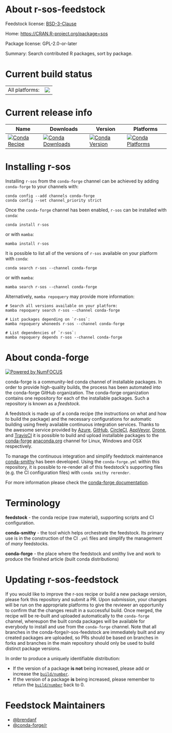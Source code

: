 About r-sos-feedstock
=====================

Feedstock license: [BSD-3-Clause](https://github.com/conda-forge/r-sos-feedstock/blob/main/LICENSE.txt)

Home: https://CRAN.R-project.org/package=sos

Package license: GPL-2.0-or-later

Summary: Search contributed R packages, sort by package.

Current build status
====================


<table><tr><td>All platforms:</td>
    <td>
      <a href="https://dev.azure.com/conda-forge/feedstock-builds/_build/latest?definitionId=10036&branchName=main">
        <img src="https://dev.azure.com/conda-forge/feedstock-builds/_apis/build/status/r-sos-feedstock?branchName=main">
      </a>
    </td>
  </tr>
</table>

Current release info
====================

| Name | Downloads | Version | Platforms |
| --- | --- | --- | --- |
| [![Conda Recipe](https://img.shields.io/badge/recipe-r--sos-green.svg)](https://anaconda.org/conda-forge/r-sos) | [![Conda Downloads](https://img.shields.io/conda/dn/conda-forge/r-sos.svg)](https://anaconda.org/conda-forge/r-sos) | [![Conda Version](https://img.shields.io/conda/vn/conda-forge/r-sos.svg)](https://anaconda.org/conda-forge/r-sos) | [![Conda Platforms](https://img.shields.io/conda/pn/conda-forge/r-sos.svg)](https://anaconda.org/conda-forge/r-sos) |

Installing r-sos
================

Installing `r-sos` from the `conda-forge` channel can be achieved by adding `conda-forge` to your channels with:

```
conda config --add channels conda-forge
conda config --set channel_priority strict
```

Once the `conda-forge` channel has been enabled, `r-sos` can be installed with `conda`:

```
conda install r-sos
```

or with `mamba`:

```
mamba install r-sos
```

It is possible to list all of the versions of `r-sos` available on your platform with `conda`:

```
conda search r-sos --channel conda-forge
```

or with `mamba`:

```
mamba search r-sos --channel conda-forge
```

Alternatively, `mamba repoquery` may provide more information:

```
# Search all versions available on your platform:
mamba repoquery search r-sos --channel conda-forge

# List packages depending on `r-sos`:
mamba repoquery whoneeds r-sos --channel conda-forge

# List dependencies of `r-sos`:
mamba repoquery depends r-sos --channel conda-forge
```


About conda-forge
=================

[![Powered by
NumFOCUS](https://img.shields.io/badge/powered%20by-NumFOCUS-orange.svg?style=flat&colorA=E1523D&colorB=007D8A)](https://numfocus.org)

conda-forge is a community-led conda channel of installable packages.
In order to provide high-quality builds, the process has been automated into the
conda-forge GitHub organization. The conda-forge organization contains one repository
for each of the installable packages. Such a repository is known as a *feedstock*.

A feedstock is made up of a conda recipe (the instructions on what and how to build
the package) and the necessary configurations for automatic building using freely
available continuous integration services. Thanks to the awesome service provided by
[Azure](https://azure.microsoft.com/en-us/services/devops/), [GitHub](https://github.com/),
[CircleCI](https://circleci.com/), [AppVeyor](https://www.appveyor.com/),
[Drone](https://cloud.drone.io/welcome), and [TravisCI](https://travis-ci.com/)
it is possible to build and upload installable packages to the
[conda-forge](https://anaconda.org/conda-forge) [anaconda.org](https://anaconda.org/)
channel for Linux, Windows and OSX respectively.

To manage the continuous integration and simplify feedstock maintenance
[conda-smithy](https://github.com/conda-forge/conda-smithy) has been developed.
Using the ``conda-forge.yml`` within this repository, it is possible to re-render all of
this feedstock's supporting files (e.g. the CI configuration files) with ``conda smithy rerender``.

For more information please check the [conda-forge documentation](https://conda-forge.org/docs/).

Terminology
===========

**feedstock** - the conda recipe (raw material), supporting scripts and CI configuration.

**conda-smithy** - the tool which helps orchestrate the feedstock.
                   Its primary use is in the construction of the CI ``.yml`` files
                   and simplify the management of *many* feedstocks.

**conda-forge** - the place where the feedstock and smithy live and work to
                  produce the finished article (built conda distributions)


Updating r-sos-feedstock
========================

If you would like to improve the r-sos recipe or build a new
package version, please fork this repository and submit a PR. Upon submission,
your changes will be run on the appropriate platforms to give the reviewer an
opportunity to confirm that the changes result in a successful build. Once
merged, the recipe will be re-built and uploaded automatically to the
`conda-forge` channel, whereupon the built conda packages will be available for
everybody to install and use from the `conda-forge` channel.
Note that all branches in the conda-forge/r-sos-feedstock are
immediately built and any created packages are uploaded, so PRs should be based
on branches in forks and branches in the main repository should only be used to
build distinct package versions.

In order to produce a uniquely identifiable distribution:
 * If the version of a package **is not** being increased, please add or increase
   the [``build/number``](https://docs.conda.io/projects/conda-build/en/latest/resources/define-metadata.html#build-number-and-string).
 * If the version of a package **is** being increased, please remember to return
   the [``build/number``](https://docs.conda.io/projects/conda-build/en/latest/resources/define-metadata.html#build-number-and-string)
   back to 0.

Feedstock Maintainers
=====================

* [@brendanf](https://github.com/brendanf/)
* [@conda-forge/r](https://github.com/conda-forge/r/)

